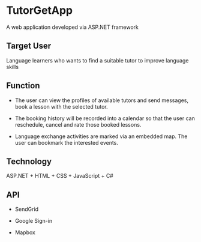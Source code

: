 # TutorGetApp
A web application developed via ASP.NET framework

## Target User
Language learners who wants to find a suitable tutor to improve language skills

## Function
* The user can view the profiles of available tutors and send messages, book a lesson with the selected tutor. 

* The booking history will be recorded into a calendar so that the user can reschedule, cancel and rate those booked lessons. 

* Language exchange activities are marked via an embedded map. The user can bookmark the interested events.

## Technology
ASP.NET + HTML + CSS + JavaScript + C#

## API
* SendGrid

* Google Sign-in

* Mapbox

